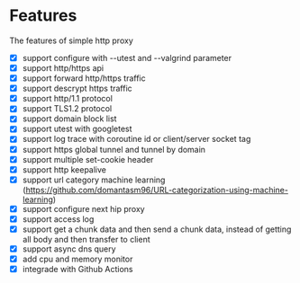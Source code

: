 # Features

The features of simple http proxy
- [x] support configure with --utest and --valgrind parameter
- [x] support http/https api
- [x] support forward http/https traffic
- [x] support descrypt https traffic
- [x] support http/1.1 protocol
- [x] support TLS1.2 protocol
- [x] support domain block list
- [x] support utest with googletest
- [x] support log trace with coroutine id or client/server socket tag
- [x] support https global tunnel and tunnel by domain
- [x] support multiple set-cookie header
- [x] support http keepalive  
- [x] support url category machine learning (https://github.com/domantasm96/URL-categorization-using-machine-learning)
- [x] support configure next hip proxy 
- [x] support access log  
- [x] support get a chunk data and then send a chunk data, instead of getting all body and then transfer to client
- [x] support async dns query 
- [x] add cpu and memory monitor
- [x] integrade with Github Actions 